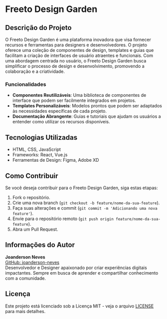 # Freeto Design Garden

## Descrição do Projeto

O Freeto Design Garden é uma plataforma inovadora que visa fornecer recursos e ferramentas para designers e desenvolvedores. O projeto oferece uma coleção de componentes de design, templates e guias que facilitam a criação de interfaces de usuário atraentes e funcionais. Com uma abordagem centrada no usuário, o Freeto Design Garden busca simplificar o processo de design e desenvolvimento, promovendo a colaboração e a criatividade.

### Funcionalidades

- **Componentes Reutilizáveis**: Uma biblioteca de componentes de interface que podem ser facilmente integrados em projetos.
- **Templates Personalizáveis**: Modelos prontos que podem ser adaptados às necessidades específicas de cada projeto.
- **Documentação Abrangente**: Guias e tutoriais que ajudam os usuários a entender como utilizar os recursos disponíveis.

## Tecnologias Utilizadas

- HTML, CSS, JavaScript
- Frameworks: React, Vue.js
- Ferramentas de Design: Figma, Adobe XD

## Como Contribuir

Se você deseja contribuir para o Freeto Design Garden, siga estas etapas:

1. Fork o repositório.
2. Crie uma nova branch (`git checkout -b feature/nome-da-sua-feature`).
3. Faça suas alterações e commit (`git commit -m 'Adicionando uma nova feature'`).
4. Envie para o repositório remoto (`git push origin feature/nome-da-sua-feature`).
5. Abra um Pull Request.

## Informações do Autor

**Joanderson Neves**  
[GitHub: joanderson-neves](https://github.com/joanderson-neves)  
Desenvolvedor e Designer apaixonado por criar experiências digitais impactantes. Sempre em busca de aprender e compartilhar conhecimento com a comunidade.

## Licença

Este projeto está licenciado sob a Licença MIT - veja o arquivo [LICENSE](LICENSE) para mais detalhes.
